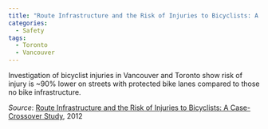 ```yaml
---
title: "Route Infrastructure and the Risk of Injuries to Bicyclists: A Case-Crossover Study"
categories:
  - Safety
tags:
  - Toronto
  - Vancouver
---
```


Investigation of bicyclist injuries in Vancouver and Toronto show risk of injury is ~90% lower on streets with
protected bike lanes compared to those no bike infrastructure.

_Source_: [Route Infrastructure and the Risk of Injuries to Bicyclists: A Case-Crossover Study](/images/research/2012-12-route-infrastructure-bicyclist-risk.pdf),
2012
